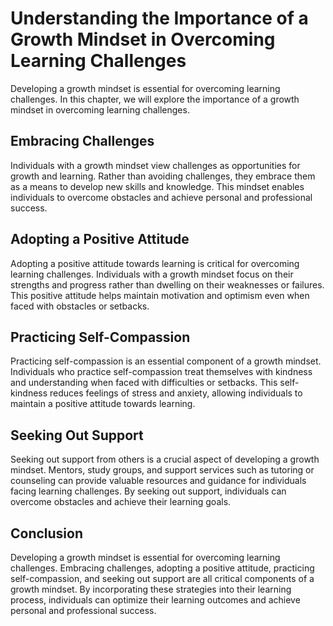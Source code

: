 Understanding the Importance of a Growth Mindset in Overcoming Learning Challenges
==========================================================================================================================

Developing a growth mindset is essential for overcoming learning challenges. In this chapter, we will explore the importance of a growth mindset in overcoming learning challenges.

Embracing Challenges
--------------------

Individuals with a growth mindset view challenges as opportunities for growth and learning. Rather than avoiding challenges, they embrace them as a means to develop new skills and knowledge. This mindset enables individuals to overcome obstacles and achieve personal and professional success.

Adopting a Positive Attitude
----------------------------

Adopting a positive attitude towards learning is critical for overcoming learning challenges. Individuals with a growth mindset focus on their strengths and progress rather than dwelling on their weaknesses or failures. This positive attitude helps maintain motivation and optimism even when faced with obstacles or setbacks.

Practicing Self-Compassion
--------------------------

Practicing self-compassion is an essential component of a growth mindset. Individuals who practice self-compassion treat themselves with kindness and understanding when faced with difficulties or setbacks. This self-kindness reduces feelings of stress and anxiety, allowing individuals to maintain a positive attitude towards learning.

Seeking Out Support
-------------------

Seeking out support from others is a crucial aspect of developing a growth mindset. Mentors, study groups, and support services such as tutoring or counseling can provide valuable resources and guidance for individuals facing learning challenges. By seeking out support, individuals can overcome obstacles and achieve their learning goals.

Conclusion
----------

Developing a growth mindset is essential for overcoming learning challenges. Embracing challenges, adopting a positive attitude, practicing self-compassion, and seeking out support are all critical components of a growth mindset. By incorporating these strategies into their learning process, individuals can optimize their learning outcomes and achieve personal and professional success.
